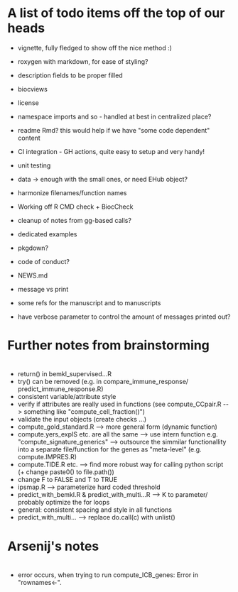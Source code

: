 # A list of todo items off the top of our heads

- vignette, fully fledged to show off the nice method :)
- roxygen with markdown, for ease of styling?

- description fields to be proper filled
- biocviews
- license
- namespace imports and so - handled at best in centralized place?
- readme Rmd? this would help if we have "some code dependent" content

- CI integration - GH actions, quite easy to setup and very handy!

- unit testing 

- data -> enough with the small ones, or need EHub object?

- harmonize filenames/function names

- Working off R CMD check + BiocCheck

- cleanup of notes from gg-based calls?

- dedicated examples

- pkgdown?
- code of conduct?
- NEWS.md
- message vs print

- some refs for the manuscript and to manuscripts

- have verbose parameter to control the amount of messages printed out?

#
# Further notes from brainstorming
#

- return() in bemkl_supervised...R
- try() can be removed (e.g. in compare_immune_response/ predict_immune_response.R)
- consistent variable/attribute style 
- verify if attributes are really used in functions (see compute_CCpair.R --> something like "compute_cell_fraction()")
- validate the input objects (create checks ...)
- compute_gold_standard.R -->  more general form (dynamic function)
- compute.yers_expIS etc. are all the same --> use intern function e.g. "compute_signature_generics" 
--> outsource the simmilar functionallity into a separate file/function for the genes as "meta-level" (e.g. compute.IMPRES.R)
- compute.TIDE.R etc. --> find more robust way for calling python script (+ change paste0() to file.path())
- change F to FALSE and T to TRUE
- ipsmap.R --> parameterize hard coded threshold
- predict_with_bemkl.R & predict_with_multi...R --> K to parameter/ probably optimize the for loops
- general: consistent spacing and style in all functions
- predict_with_multi... --> replace do.call(c) with unlist()


#
# Arsenij's notes
#
- error occurs, when trying to run compute_ICB_genes: Error in "rownames<-". 

